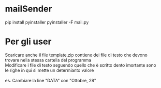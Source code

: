 # mailSender
pip install pyinstaller
pyinstaller -F mail.py
# Per gli user


Scaricare anche il file template.zip contiene dei file di testo che devono trovare nella stessa cartella del programma  
Modificare i file di testo seguendo quello che è scritto dento imortante sono le righe in qui si mette un determianto valore  
</br>
es. Cambiare la line "DATA" con "Ottobre, 28"
